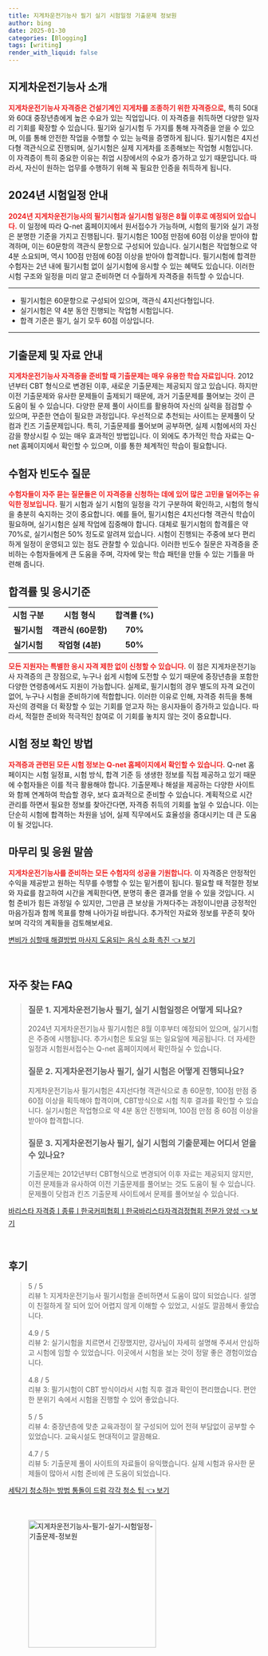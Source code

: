 ```yaml
---
title: 지게차운전기능사 필기 실기 시험일정 기출문제 정보원
author: bing
date: 2025-01-30
categories: [Blogging]
tags: [writing]
render_with_liquid: false
---
```



<h2 id='지게차운전기능사_소개'>지게차운전기능사 소개</h2>

<p><b><span style="color: #ee2323;">지게차운전기능사 자격증은 건설기계인 지게차를 조종하기 위한 자격증으로,<span></b> 특히 50대와 60대 중장년층에게 높은 수요가 있는 직업입니다. 이 자격증을 취득하면 다양한 일자리 기회를 확장할 수 있습니다. 필기와 실기시험 두 가지를 통해 자격증을 얻을 수 있으며, 이를 통해 안전한 작업을 수행할 수 있는 능력을 증명하게 됩니다. 필기시험은 4지선다형 객관식으로 진행되며, 실기시험은 실제 지게차를 조종해보는 작업형 시험입니다. 이 자격증이 특히 중요한 이유는 취업 시장에서의 수요가 증가하고 있기 때문입니다. 따라서, 자신이 원하는 업무를 수행하기 위해 꼭 필요한 인증을 취득하게 됩니다.</p>

<h2 id='2024년_시험일정'>2024년 시험일정 안내</h2>

<p><b><span style="color: #ee2323;">2024년 지게차운전기능사의 필기시험과 실기시험 일정은 8월 이후로 예정되어 있습니다.<span></b> 이 일정에 따라 Q-net 홈페이지에서 원서접수가 가능하며, 시험의 필기와 실기 과정은 분명한 기준을 가지고 진행됩니다. 필기시험은 100점 만점에 60점 이상을 받아야 합격하며, 이는 60문항의 객관식 문항으로 구성되어 있습니다. 실기시험은 작업형으로 약 4분 소요되며, 역시 100점 만점에 60점 이상을 받아야 합격합니다. 필기시험에 합격한 수험자는 2년 내에 필기시험 없이 실기시험에 응시할 수 있는 혜택도 있습니다. 이러한 시험 구조와 일정을 미리 알고 준비하면 더 수월하게 자격증을 취득할 수 있습니다.</p>

<hr />

<ul>
    <li>필기시험은 60문항으로 구성되어 있으며, 객관식 4지선다형입니다.</li>
    <li>실기시험은 약 4분 동안 진행되는 작업형 시험입니다.</li>
    <li>합격 기준은 필기, 실기 모두 60점 이상입니다.</li>
</ul>

<hr />

<h2 id='기출문제_및_자료'>기출문제 및 자료 안내</h2>

<p><b><span style="color: #ee2323;">지게차운전기능사 자격증을 준비할 때 기출문제는 매우 유용한 학습 자료입니다.<span></b> 2012년부터 CBT 형식으로 변경된 이후, 새로운 기출문제는 제공되지 않고 있습니다. 하지만 이전 기출문제와 유사한 문제들이 출제되기 때문에, 과거 기출문제를 풀어보는 것이 큰 도움이 될 수 있습니다. 다양한 문제 풀이 사이트를 활용하여 자신의 실력을 점검할 수 있으며, 꾸준한 연습이 필요한 과정입니다. 우선적으로 추천되는 사이트는 문제풀이 닷컴과 킨즈 기출문제입니다. 특히, 기출문제를 풀어보며 공부하면, 실제 시험에서의 자신감을 향상시킬 수 있는 매우 효과적인 방법입니다. 이 외에도 추가적인 학습 자료는 Q-net 홈페이지에서 확인할 수 있으며, 이를 통한 체계적인 학습이 필요합니다.</p>

<h2 id='수험자_빈도수_질문'>수험자 빈도수 질문</h2>

<p><b><span style="color: #ee2323;">수험자들이 자주 묻는 질문들은 이 자격증을 신청하는 데에 있어 많은 고민을 덜어주는 유익한 정보입니다.<span></b> 필기 시험과 실기 시험의 일정을 각기 구분하여 확인하고, 시험의 형식을 충분히 숙지하는 것이 중요합니다. 예를 들어, 필기시험은 4지선다형 객관식 학습이 필요하며, 실기시험은 실제 작업에 집중해야 합니다. 대체로 필기시험의 합격률은 약 70%로, 실기시험은 50% 정도로 알려져 있습니다. 시험이 진행되는 주중에 보다 편리하게 일정이 운영되고 있는 점도 관찰할 수 있습니다. 이러한 빈도수 질문은 자격증을 준비하는 수험자들에게 큰 도움을 주며, 각자에 맞는 학습 패턴을 만들 수 있는 기틀을 마련해 줍니다.</p>

<h2 id='합격률_및_응시기준'>합격률 및 응시기준</h2>

<table>
    <tr>
        <td style="text-align: center; height: 17px;"><b>시험 구분</b></td>
        <td style="text-align: center; height: 17px;"><b>시험 형식</b></td>
        <td style="text-align: center; height: 17px;"><b>합격률 (%)</b></td>
    </tr>
    <tr>
        <td style="text-align: center; height: 17px;"><b>필기시험</b></td>
        <td style="text-align: center; height: 17px;"><b>객관식 (60문항)</b></td>
        <td style="text-align: center; height: 17px;"><b>70%</b></td>
    </tr>
    <tr>
        <td style="text-align: center; height: 17px;"><b>실기시험</b></td>
        <td style="text-align: center; height: 17px;"><b>작업형 (4분)</b></td>
        <td style="text-align: center; height: 17px;"><b>50%</b></td>
    </tr>
</table>

<p><b><span style="color: #ee2323;">모든 지원자는 특별한 응시 자격 제한 없이 신청할 수 있습니다.<span></b> 이 점은 지게차운전기능사 자격증의 큰 장점으로, 누구나 쉽게 시험에 도전할 수 있기 때문에 중장년층을 포함한 다양한 연령층에서도 지원이 가능합니다. 실제로, 필기시험의 경우 별도의 자격 요건이 없어, 누구나 시험을 준비하기에 적합합니다. 이러한 이유로 인해, 자격증 취득을 통해 자신의 경력을 더 확장할 수 있는 기회를 얻고자 하는 응시자들이 증가하고 있습니다. 따라서, 적절한 준비와 적극적인 참여로 이 기회를 놓치지 않는 것이 중요합니다.</p>

<h2 id='시험_정보_확인'>시험 정보 확인 방법</h2>

<p><b><span style="color: #ee2323;">자격증과 관련된 모든 시험 정보는 Q-net 홈페이지에서 확인할 수 있습니다.<span></b> Q-net 홈페이지는 시험 일정표, 시험 방식, 합격 기준 등 생생한 정보를 직접 제공하고 있기 때문에 수험자들은 이를 적극 활용해야 합니다. 기출문제나 해설을 제공하는 다양한 사이트와 함께 연계하여 학습할 경우, 보다 효과적으로 준비할 수 있습니다. 계획적으로 시간 관리를 하면서 필요한 정보를 찾아간다면, 자격증 취득의 기회를 높일 수 있습니다. 이는 단순히 시험에 합격하는 차원을 넘어, 실제 직무에서도 효율성을 증대시키는 데 큰 도움이 될 것입니다.</p>

<h2 id='마무리_앱해'>마무리 및 응원 말씀</h2>

<p><b><span style="color: #ee2323;">지게차운전기능사를 준비하는 모든 수험자의 성공을 기원합니다.<span></b> 이 자격증은 안정적인 수익을 제공받고 원하는 직무를 수행할 수 있는 밑거름이 됩니다. 필요할 때 적절한 정보와 자료를 참고하여 시간을 계획한다면, 분명히 좋은 결과를 얻을 수 있을 것입니다. 시험 준비가 힘든 과정일 수 있지만, 그만큼 큰 보상을 가져다주는 과정이니만큼 긍정적인 마음가짐과 함께 목표를 향해 나아가길 바랍니다. 추가적인 자료와 정보를 꾸준히 찾아보며 각각의 계획들을 검토해보세요.</p>


<p><a class="click-button" title="변비가 심할때 해결방법 마사지 도움되는 음식 소화 촉진" href="https://adkhouse.github.io/posts/%EB%B3%80%EB%B9%84%EA%B0%80-%EC%8B%AC%ED%95%A0%EB%95%8C-%ED%95%B4%EA%B2%B0%EB%B0%A9%EB%B2%95-%EB%A7%88%EC%82%AC%EC%A7%80-%EB%8F%84%EC%9B%80%EB%90%98%EB%8A%94-%EC%9D%8C%EC%8B%9D-%EC%86%8C%ED%99%94-%EC%B4%89%EC%A7%84/" rel="dofollow">변비가 심할때 해결방법 마사지 도움되는 음식 소화 촉진 👈 보기</a></p><br>
<h2 id='자주_찾는_FAQ'>자주 찾는 FAQ</h2>
<div itemscope="" itemtype="https://schema.org/FAQPage"> 
<blockquote> 
<div itemscope="" itemprop="mainEntity" itemtype="https://schema.org/Question"> 
<h3 itemprop="name">질문 1. 지게차운전기능사 필기, 실기 시험일정은 어떻게 되나요?</h3> 
<div itemscope="" itemprop="acceptedAnswer" itemtype="https://schema.org/Answer"> 
<span itemprop="text"> 
<p>2024년 지게차운전기능사 필기시험은 8월 이후부터 예정되어 있으며, 실기시험은 주중에 시행됩니다. 추가시험은 토요일 또는 일요일에 제공됩니다. 더 자세한 일정과 시험원서접수는 Q-net 홈페이지에서 확인하실 수 있습니다.</p> 
</span> 
</div> 
</div> 

<div itemscope="" itemprop="mainEntity" itemtype="https://schema.org/Question"> 
<h3 itemprop="name">질문 2. 지게차운전기능사 필기, 실기 시험은 어떻게 진행되나요?</h3> 
<div itemscope="" itemprop="acceptedAnswer" itemtype="https://schema.org/Answer"> 
<span itemprop="text"> 
<p>지게차운전기능사 필기시험은 4지선다형 객관식으로 총 60문항, 100점 만점 중 60점 이상을 획득해야 합격이며, CBT방식으로 시험 직후 결과를 확인할 수 있습니다. 실기시험은 작업형으로 약 4분 동안 진행되며, 100점 만점 중 60점 이상을 받아야 합격합니다.</p> 
</span> 
</div> 
</div> 

<div itemscope="" itemprop="mainEntity" itemtype="https://schema.org/Question"> 
<h3 itemprop="name">질문 3. 지게차운전기능사 필기, 실기 시험의 기출문제는 어디서 얻을 수 있나요?</h3> 
<div itemscope="" itemprop="acceptedAnswer" itemtype="https://schema.org/Answer"> 
<span itemprop="text"> 
<p>기출문제는 2012년부터 CBT형식으로 변경되어 이후 자료는 제공되지 않지만, 이전 문제들과 유사하여 이전 기출문제를 풀어보는 것도 도움이 될 수 있습니다. 문제풀이 닷컴과 킨즈 기출문제 사이트에서 문제를 풀어보실 수 있습니다.</p> 
</span> 
</div> 
</div> 

</blockquote> 
</div>
<p><a class="click-button" title="바리스타 자격증ㅣ종류ㅣ한국커피협회ㅣ한국바리스타자격검정협회 전문가 양성" href="https://adkhouse.github.io/posts/%EB%B0%94%EB%A6%AC%EC%8A%A4%ED%83%80-%EC%9E%90%EA%B2%A9%EC%A6%9D%E3%85%A3%EC%A2%85%EB%A5%98%E3%85%A3%ED%95%9C%EA%B5%AD%EC%BB%A4%ED%94%BC%ED%98%91%ED%9A%8C%E3%85%A3%ED%95%9C%EA%B5%AD%EB%B0%94%EB%A6%AC%EC%8A%A4%ED%83%80%EC%9E%90%EA%B2%A9%EA%B2%80%EC%A0%95%ED%98%91%ED%9A%8C-%EC%A0%84%EB%AC%B8%EA%B0%80-%EC%96%91%EC%84%B1/" rel="dofollow">바리스타 자격증ㅣ종류ㅣ한국커피협회ㅣ한국바리스타자격검정협회 전문가 양성 👈 보기</a></p><br>
<h2 id='후기'>후기</h2>
<div itemscope itemtype="https://schema.org/Product">
  <blockquote>
  <div itemprop="review" itemscope itemtype="https://schema.org/Review">
      <div itemprop="reviewRating" itemscope itemtype="https://schema.org/Rating"> <span itemprop="ratingValue">5</span> / <span itemprop="bestRating">5</span> </div>
      <span itemprop="reviewBody">리뷰 1: 지게차운전기능사 필기시험을 준비하면서 도움이 많이 되었습니다. 설명이 친절하게 잘 되어 있어 어렵지 않게 이해할 수 있었고, 시설도 깔끔해서 좋았습니다.</span>
  </div>
  <br>
  <div itemprop="review" itemscope itemtype="https://schema.org/Review">
      <div itemprop="reviewRating" itemscope itemtype="https://schema.org/Rating"> <span itemprop="ratingValue">4.9</span> / <span itemprop="bestRating">5</span> </div>
      <span itemprop="reviewBody">리뷰 2: 실기시험을 치르면서 긴장했지만, 강사님이 자세히 설명해 주셔서 안심하고 시험에 임할 수 있었습니다. 이곳에서 시험을 보는 것이 정말 좋은 경험이었습니다.</span>
  </div>
  <br>
  <div itemprop="review" itemscope itemtype="https://schema.org/Review">
      <div itemprop="reviewRating" itemscope itemtype="https://schema.org/Rating"> <span itemprop="ratingValue">4.8</span> / <span itemprop="bestRating">5</span> </div>
      <span itemprop="reviewBody">리뷰 3: 필기시험이 CBT 방식이라서 시험 직후 결과 확인이 편리했습니다. 편안한 분위기 속에서 시험을 진행할 수 있어 좋았습니다.</span>
  </div>
  <br>
  <div itemprop="review" itemscope itemtype="https://schema.org/Review">
      <div itemprop="reviewRating" itemscope itemtype="https://schema.org/Rating"> <span itemprop="ratingValue">5</span> / <span itemprop="bestRating">5</span> </div>
      <span itemprop="reviewBody">리뷰 4: 중장년층에 맞춘 교육과정이 잘 구성되어 있어 전혀 부담없이 공부할 수 있었습니다. 교육시설도 현대적이고 깔끔해요.</span>
  </div>
  <br>
  <div itemprop="review" itemscope itemtype="https://schema.org/Review">
      <div itemprop="reviewRating" itemscope itemtype="https://schema.org/Rating"> <span itemprop="ratingValue">4.7</span> / <span itemprop="bestRating">5</span> </div>
      <span itemprop="reviewBody">리뷰 5: 기출문제 풀이 사이트의 자료들이 유익했습니다. 실제 시험과 유사한 문제들이 많아서 시험 준비에 큰 도움이 되었습니다.</span>
  </div>
  </blockquote>
</div>
<p><a class="click-button" title="세탁기 청소하는 방법 통돌이 드럼 각각 청소 팁" href="https://adkhouse.github.io/posts/%EC%84%B8%ED%83%81%EA%B8%B0-%EC%B2%AD%EC%86%8C%ED%95%98%EB%8A%94-%EB%B0%A9%EB%B2%95-%ED%86%B5%EB%8F%8C%EC%9D%B4-%EB%93%9C%EB%9F%BC-%EA%B0%81%EA%B0%81-%EC%B2%AD%EC%86%8C-%ED%8C%81/" rel="dofollow">세탁기 청소하는 방법 통돌이 드럼 각각 청소 팁 👈 보기</a></p><br>
<figure class="image"><img src="https://adkhouse.github.io/assets/img/thumbnail/지게차운전기능사-필기-실기-시험일정-기출문제-정보원.webp" alt="지게차운전기능사-필기-실기-시험일정-기출문제-정보원" width="256" height="256"></figure>
